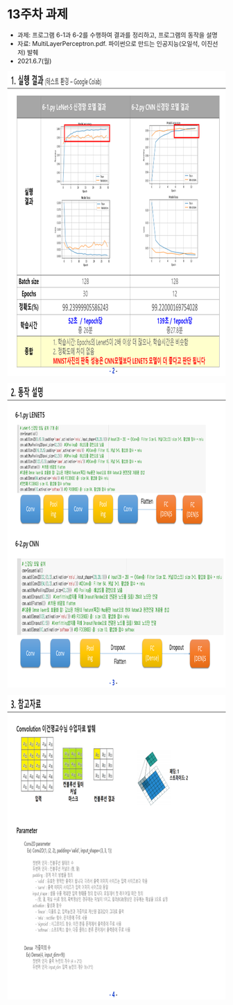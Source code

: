 # 13주차 과제
 - 과제: 프로그램 6-1과 6-2를 수행하여 결과를 정리하고, 프로그램의 동작을 설명
 - 자료: MultiLayerPerceptron.pdf. 파이썬으로 만드는 인공지능(오일석, 이진선 저) 발췌
 - 2021.6.7(월)
 
<p> <img src="https://github.com/ByeongKeun/Industrial-AI/blob/master/images/cnn_lenet5_1.PNG" border="0" width="900" height="700"> </p>
<p> <img src="https://github.com/ByeongKeun/Industrial-AI/blob/master/images/cnn_lenet5_2.PNG" border="0" width="900" height="700"> </p>
<p> <img src="https://github.com/ByeongKeun/Industrial-AI/blob/master/images/cnn_lenet5_3.PNG" border="0" width="900" height="700"> </p>
